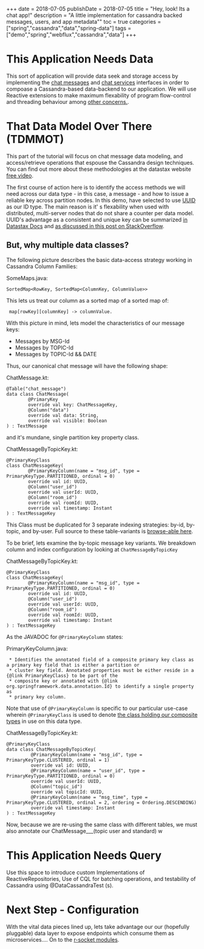 +++
date = 2018-07-05
publishDate = 2018-07-05
title = "Hey, look! Its a chat app!"
description = "A little implementation for cassandra backed messages, users, and app metadata""
toc = true
categories = ["spring","cassandra","data","spring-data"]
tags = ["demo","spring","webflux","cassandra","data"]
+++

# This Application Needs Data
 
This sort of application will provide data seek and storage access by implementing the [chat messages](https://github.com/marios-code-path/demo-chat/blob/master/chat-service/src/main/kotlin/com/demo/chat/domain/Message.kt) and [chat services](https://github.com/marios-code-path/demo-chat/blob/master/chat-service/src/main/kotlin/com/demo/chat/service/ChatService.kt) interfaces in order to compoase a Cassandra-based data-backend to our application. We will use Reactive extensions to make maximum flexability of program flow-control and threading behaviour among [other concerns.](http://www.sudoinit5.com/service-fluxes).


# That Data Model Over There (TDMMOT)

This part of the tutorial will focus on chat message data modeling, and access/retrieve operations that espouse the Cassandra design techniques. You can find out more about these methodologies at the datastax website [free video](https://academy.datastax.com/resources/ds220-data-modeling?dxt=blogposting).

The first course of action here is to identify the access methods we will need across our data type - in this case, a message - and how to issue a reliable key across partition nodes.  In this demo, have selected to use [UUID](https://en.wikipedia.org/wiki/Universally_unique_identifier) as our ID type. The main reason is it' s flexability when used with distributed, multi-server nodes that do not share a counter per data model. UUID's advantage as a consistent and unique key can be summarized [in Datastax Docs](https://docs.datastax.com/en/archived/cql/3.3/cql/cql_reference/timeuuid_functions_r.html) and [as discussed in this post on StackOverflow](https://stackoverflow.com/questions/17945677/cassandra-uuid-vs-timeuuid-benefits-and-disadvantages). 

## But, why multiple data classes?

The following picture describes the basic data-access strategy working in Cassandra Column Families:

SomeMaps.java:

	SortedMap<RowKey, SortedMap<ColumnKey, ColumnValue>>

This lets us treat our column as a sorted map of a sorted map of:
     
     map[rowKey][columnKey] -> columnValue. 

With this picture in mind, lets model the characteristics of our message keys:

* Messages by MSG-Id
* Messages by TOPIC-Id
* Messages by TOPIC-Id && DATE

Thus, our canonical chat message will have the following shape: 

ChatMessage.kt:

    @Table("chat_message")
    data class ChatMessage(
            @PrimaryKey
            override val key: ChatMessageKey,
            @Column("data")
            override val data: String,
            override val visible: Boolean
    ) : TextMessage

and it's mundane, single partition key property class.

ChatMessageByTopicKey.kt:
    
    @PrimaryKeyClass
    class ChatMessageKey(
            @PrimaryKeyColumn(name = "msg_id", type = PrimaryKeyType.PARTITIONED, ordinal = 0)
            override val id: UUID,
            @Column("user_id")
            override val userId: UUID,
            @Column("room_id")
            override val roomId: UUID,
            override val timestamp: Instant
    ) : TextMessageKey
    
This Class must be duplicated for 3 separate indexing strategies: by-id, by-topic, and by-user. Full source to these table-variants is [browse-able here](https://github.com/marios-code-path/demo-chat/blob/master/chat-service-cassandra/src/main/kotlin/com/demo/chat/domain/ChatMessage.kt).

To be brief, lets examine the by-topic message key variants. We breakdown column and index configuration by looking at `ChatMessageByTopicKey`

ChatMessageByTopicKey.kt:
    
    @PrimaryKeyClass
    class ChatMessageKey(
            @PrimaryKeyColumn(name = "msg_id", type = PrimaryKeyType.PARTITIONED, ordinal = 0)
            override val id: UUID,
            @Column("user_id")
            override val userId: UUID,
            @Column("room_id")
            override val roomId: UUID,
            override val timestamp: Instant
    ) : TextMessageKey


As the JAVADOC for `@PrimaryKeyColumn` states:

PrimaryKeyColumn.java:

     * Identifies the annotated field of a composite primary key class as a primary key field that is either a partition or
     * cluster key field. Annotated properties must be either reside in a {@link PrimaryKeyClass} to be part of the
     * composite key or annotated with {@link org.springframework.data.annotation.Id} to identify a single property as
     * primary key column.

Note that use of `@PrimaryKeyColumn` is specific to our particular use-case wherein `@PrimaryKeyClass` is used to denote [the class holding our composite types](https://docs.datastax.com/en/archived/cql/3.3/cql/cql_using/useCompositePartitionKeyConcept.html) in use on this data type.

ChatMessageByTopicKey.kt:

	@PrimaryKeyClass
	data class ChatMessageByTopicKey(
             @PrimaryKeyColumn(name = "msg_id", type = PrimaryKeyType.CLUSTERED, ordinal = 1)
             override val id: UUID,
             @PrimaryKeyColumn(name = "user_id", type = PrimaryKeyType.PARTITIONED, ordinal = 0)
             override val userId: UUID,
             @Column("topic_id")
             override val topicId: UUID,
             @PrimaryKeyColumn(name = "msg_time", type = PrimaryKeyType.CLUSTERED, ordinal = 2, ordering = Ordering.DESCENDING)
             override val timestamp: Instant
	) : TextMessageKey


Now, because we are re-using the same class with different tables, we must also annotate our ChatMessage___(topic user and standard) w
# This Application Needs Query

Use this space to introduce custom Implementations of ReactiveRepositories, Use of CQL for batching operations, and testability of Cassandra using @DataCassandraTest (s).

# Next Step - Configuration

With the vital data pieces lined up, lets take advantage our our (hopefully pluggable) data layer to expose endpoints which consume them as microservices.... On to the [r-socket modules](https://github.com/marios-code-path/demo-chat/tree/master/chat-service-rsocket).


